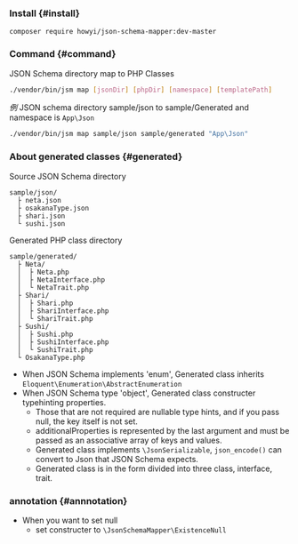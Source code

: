 ### Install {#install}

`composer require howyi/json-schema-mapper:dev-master`

### Command {#command}

JSON Schema directory map to PHP Classes
```bash
./vendor/bin/jsm map [jsonDir] [phpDir] [namespace] [templatePath]
```

*例*
JSON schema directory sample/json to sample/Generated and namespace is `App\Json`
```bash
./vendor/bin/jsm map sample/json sample/generated "App\Json"
```

### About generated classes {#generated}

Source JSON Schema directory
```
sample/json/
  ├ neta.json
  ├ osakanaType.json
  ├ shari.json
  └ sushi.json
```

Generated PHP class directory
```
sample/generated/
  ├ Neta/
  │  ├ Neta.php
  │  ├ NetaInterface.php
  │  └ NetaTrait.php
  ├ Shari/
  │  ├ Shari.php
  │  ├ ShariInterface.php
  │  └ ShariTrait.php
  ├ Sushi/
  │  ├ Sushi.php
  │  ├ SushiInterface.php
  │  └ SushiTrait.php
  └ OsakanaType.php
```

- When JSON Schema implements 'enum', Generated class inherits `Eloquent\Enumeration\AbstractEnumeration`
- When JSON Schema type 'object', Generated class constructer typehinting properties.
  - Those that are not required are nullable type hints, and if you pass null, the key itself is not set.
  - additionalProperties is represented by the last argument and must be passed as an associative array of keys and values.
  - Generated class implements `\JsonSerializable`, `json_encode()` can convert to Json that JSON Schema expects.
  - Generated class is in the form divided into three class, interface, trait.


### annotation {#annnotation}
- When you want to set null
  - set constructer to `\JsonSchemaMapper\ExistenceNull`

